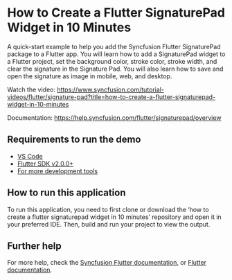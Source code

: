 # How to Create a Flutter SignaturePad Widget in 10 Minutes
A quick-start example to help you add the Syncfusion Flutter SignaturePad package to a Flutter app. You will learn how to add a SignaturePad widget to a Flutter project, set the background color, stroke color, stroke width, and clear the signature in the Signature Pad. You will also learn how to save and open the signature as image in mobile, web, and desktop.

Watch the video: https://www.syncfusion.com/tutorial-videos/flutter/signature-pad?title=how-to-create-a-flutter-signaturepad-widget-in-10-minutes

Documentation: https://help.syncfusion.com/flutter/signaturepad/overview

## Requirements to run the demo
* [VS Code](https://code.visualstudio.com/download)
* [Flutter SDK v2.0.0+](https://flutter.dev/docs/development/tools/sdk/overview)
* [For more development tools](https://flutter.dev/docs/development/tools/devtools/overview)

## How to run this application
To run this application, you need to first clone or download the ‘how to create a flutter signaturepad widget in 10 minutes’ repository and open it in your preferred IDE. Then, build and run your project to view the output.

## Further help
For more help, check the [Syncfusion Flutter documentation](https://help.syncfusion.com/flutter/introduction/overview), or
 [Flutter documentation](https://flutter.dev/docs/get-started/install).
